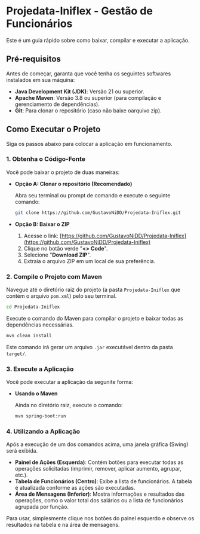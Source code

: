 # Projedata-Iniflex - Gestão de Funcionários

Este é um guia rápido sobre como baixar, compilar e executar a aplicação.

## Pré-requisitos

Antes de começar, garanta que você tenha os seguintes softwares instalados em sua máquina:
* **Java Development Kit (JDK)**: Versão 21 ou superior.
* **Apache Maven**: Versão 3.8 ou superior (para compilação e gerenciamento de dependências).
* **Git**: Para clonar o repositório (caso não baixe oarquivo zip).

## Como Executar o Projeto

Siga os passos abaixo para colocar a aplicação em funcionamento.

### 1. Obtenha o Código-Fonte

Você pode baixar o projeto de duas maneiras:

* **Opção A: Clonar o repositório (Recomendado)**

    Abra seu terminal ou prompt de comando e execute o seguinte comando:
    ```bash
    git clone https://github.com/GustavoNiDD/Projedata-Iniflex.git
    ```

* **Opção B: Baixar o ZIP**

    1.  Acesse o link: [https://github.com/GustavoNiDD/Projedata-Iniflex](https://github.com/GustavoNiDD/Projedata-Iniflex)
    2.  Clique no botão verde "**<> Code**".
    3.  Selecione "**Download ZIP**".
    4.  Extraia o arquivo ZIP em um local de sua preferência.

### 2. Compile o Projeto com Maven

Navegue até o diretório raiz do projeto (a pasta `Projedata-Iniflex` que contém o arquivo `pom.xml`) pelo seu terminal.
```bash
cd Projedata-Iniflex
```

Execute o comando do Maven para compilar o projeto e baixar todas as dependências necessárias.
```bash
mvn clean install
```
Este comando irá gerar um arquivo `.jar` executável dentro da pasta `target/`.

### 3. Execute a Aplicação

Você pode executar a aplicação da segunite forma:

* **Usando o Maven**

    Ainda no diretório raiz, execute o comando:
    ```bash
    mvn spring-boot:run
    ```

### 4. Utilizando a Aplicação

Após a execução de um dos comandos acima, uma janela gráfica (Swing) será exibida.

* **Painel de Ações (Esquerda)**: Contém botões para executar todas as operações solicitadas (imprimir, remover, aplicar aumento, agrupar, etc.).
* **Tabela de Funcionários (Centro)**: Exibe a lista de funcionários. A tabela é atualizada conforme as ações são executadas.
* **Área de Mensagens (Inferior)**: Mostra informações e resultados das operações, como o valor total dos salários ou a lista de funcionários agrupada por função.

Para usar, simplesmente clique nos botões do painel esquerdo e observe os resultados na tabela e na área de mensagens.
